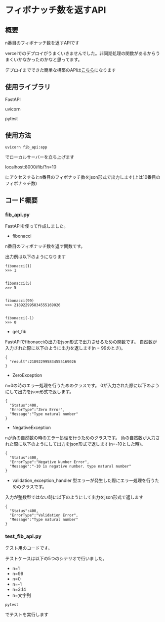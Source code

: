 # フィボナッチ数を返すAPI

## 概要
n番目のフィボナッチ数を返すAPIです

vercelでのデプロイがうまくいきませんでした。非同期処理の関数があるからうまくいかなかったのかなと思ってます。

デプロイまでできた簡単な構築のAPIは[こちら][link-1]になります

[link-1]: https://github.com/KoMaTop10/fib_API_test

## 使用ライブラリ

FastAPI

uvicorn

pytest

## 使用方法

`uvicorn fib_api:app` 

でローカルサーバーを立ち上げます

localhost:8000/fib/?n=10

にアクセスするとn番目のフィボナッチ数をjson形式で出力します(上は10番目のフィボナッチ数)

## コード概要

### fib_api.py

FastAPIを使って作成しました。

- fibonacci

n番目のフィボナッチ数を返す関数です。

出力例は以下のようになります
  
```
fibonacci(1)
>>> 1


fibonacci(5)
>>> 5


fibonacci(99)
>>> 218922995834555169026


fibonacci(-1)
>>> 0
```

- get_fib

FastAPIでfibonacciの出力をjson形式で出力させるための関数です。
自然数が入力された際に以下のように出力を返します(n = 99のとき)。

```json:json
{
  "result":218922995834555169026
}
```


- ZeroException

n=0の時のエラー処理を行うためのクラスです。
0が入力された際に以下のようにして出力をjson形式で返します。

```json:json
{
  "Status":400,
  "ErrorType":"Zero Error",
  "Message":"Type natural number"
}
```

- NegativeException

nが負の自然数の時のエラー処理を行うためのクラスです。
負の自然数が入力された際に以下のようにして出力をjson形式で返します(n=-10とした時)。

```json:json
{
  "Status":400,
  "ErrorType":"Negative Number Error",
  "Message":"-10 is negative number. type natural number"
}
```


- validation_exception_handler
型エラーが発生した際にエラー処理を行うためのクラスです。

入力が整数型ではない時に以下のようにして出力をjson形式で返します

```json:json
{
  "Status":400,
  "ErrorType":"Validation Error",
  "Message":"Type natural number"
}
```

### test_fib_api.py
テスト用のコードです。

テストケースは以下の5つのシナリオで行いました。

- n=1
- n=99
- n=0
- n=-1
- n=3.14
- n=文字列

`pytest`

でテストを実行します

